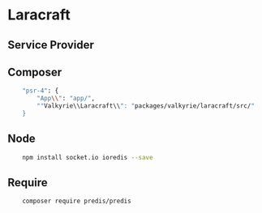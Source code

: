 # Laracraft
## Service Provider

## Composer

```bash
    "psr-4": {
        "App\\": "app/",
        ""Valkyrie\\Laracraft\\": "packages/valkyrie/laracraft/src/"
    }
```

## Node
```bash
    npm install socket.io ioredis --save
```

## Require
```bash
    composer require predis/predis
```
